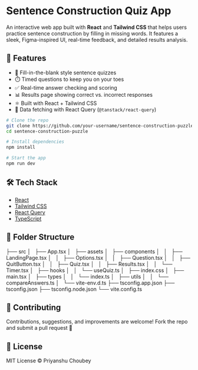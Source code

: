 # Sentence Construction Quiz App

An interactive web app built with **React** and **Tailwind CSS** that helps users practice sentence construction by filling in missing words. It features a sleek, Figma-inspired UI, real-time feedback, and detailed results analysis.

## 🚀 Features

- 🧩 Fill-in-the-blank style sentence quizzes
- ⏱️ Timed questions to keep you on your toes
- ✅ Real-time answer checking and scoring
- 📊 Results page showing correct vs. incorrect responses
- ⚛️ Built with React + Tailwind CSS
- 🔄 Data fetching with React Query (`@tanstack/react-query`)

```bash
# Clone the repo
git clone https://github.com/your-username/sentence-construction-puzzle.git
cd sentence-construction-puzzle

# Install dependencies
npm install

# Start the app
npm run dev
```

## 🛠️ Tech Stack

- [React](https://reactjs.org/)
- [Tailwind CSS](https://tailwindcss.com/)
- [React Query](https://tanstack.com/query/latest)
- [TypeScript](https://www.typescriptlang.org/)

## 🧩 Folder Structure

├── src
│   ├── App.tsx
│   ├── assets
│   ├── components
│   │   ├── LandingPage.tsx
│   │   ├── Options.tsx
│   │   ├── Question.tsx
│   │   ├── QuitButton.tsx
│   │   ├── Quiz.tsx
│   │   ├── Results.tsx
│   │   └── Timer.tsx
│   ├── hooks
│   │   └── useQuiz.ts
│   ├── index.css
│   ├── main.tsx
│   ├── types
│   │   └── index.ts
│   ├── utils
│   │   └── compareAnswers.ts
│   └── vite-env.d.ts
├── tsconfig.app.json
├── tsconfig.json
├── tsconfig.node.json
└── vite.config.ts



## 🤝 Contributing

Contributions, suggestions, and improvements are welcome! Fork the repo and submit a pull request 🙌

## 📄 License

MIT License © Priyanshu Choubey
